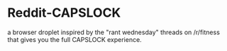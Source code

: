 # Reddit-CAPSLOCK
a browser droplet inspired by the "rant wednesday" threads on /r/fitness that gives you the full CAPSLOCK experience.
